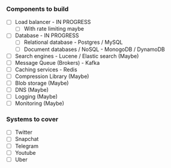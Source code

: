 ### Components to build
- [ ] Load balancer - IN PROGRESS
    - [ ] With rate limiting maybe
- [ ] Database - IN PROGRESS
    - [ ] Relational database - Postgres / MySQL
    - [ ] Document databases / NoSQL - MonogoDB / DynamoDB
- [ ] Search engines - Lucene / Elastic search (Maybe)
- [ ] Message Queue (Brokers) - Kafka
- [ ] Caching services - Redis
- [ ] Compression Library (Maybe)
- [ ] Blob storage (Maybe)
- [ ] DNS (Maybe)
- [ ] Logging (Maybe)
- [ ] Monitoring (Maybe)

### Systems to cover
- [ ]  Twitter
- [ ]  Snapchat
- [ ]  Telegram 
- [ ]  Youtube
- [ ]  Uber
